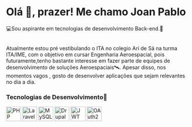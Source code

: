 <h1>Olá <span>👋</span>, prazer! M<span>e</span> chamo Joan Pablo</h1>
<p>💻Sou aspirante em tecnologias de desenvolvimento Back-end.🥸</p>
</br>
Atualmente estou pré vestibulando o ITA no colegio Arí de Sá na turma ITA/IME, com o objetivo em cursar Engenharia Aeroespacial, pois
futuramente,tenho bastante interesse em fazer parte de equipes de desenvolvimento de soluções Aeroespaciais🛰️. 
Apesar disso, nos momentos vagos , gosto de desenvolver aplicações que sejam relevantes no dia a dia.


### Tecnologias de Desenvolvimento🔧

<p align="left">
  <!-- PHP -->
  <img src="https://cdn.jsdelivr.net/gh/devicons/devicon/icons/php/php-original.svg" width="40" alt="PHP" />

  <!-- Laravel (via alternativa confiável) -->
  <img src="https://cdn.worldvectorlogo.com/logos/laravel.svg" width="40" alt="Laravel" />

  <!-- MySQL -->
  <img src="https://cdn.jsdelivr.net/gh/devicons/devicon/icons/mysql/mysql-original.svg" width="40" alt="MySQL" />

  <!-- Drupal -->
  <img src="https://cdn.jsdelivr.net/gh/devicons/devicon/icons/drupal/drupal-original.svg" width="40" alt="Drupal" />

  <!-- JWT -->
  <img src="https://img.icons8.com/external-flat-icons-inmotus-design/67/external-jwt-json-web-token-flat-icons-inmotus-design.png" width="40" alt="JWT" />

  <!-- OAuth2 -->
  <img src="https://img.icons8.com/ios-filled/50/lock--v1.png" width="40" alt="OAuth2" />
</p>





